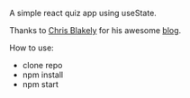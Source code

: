 A simple react quiz app using useState. 

Thanks to [Chris Blakely](https://www.freecodecamp.org/news/author/chris/) for his awesome [blog](https://www.freecodecamp.org/news/how-to-build-a-quiz-app-using-react/).

How to use:
- clone repo
- npm install
- npm start